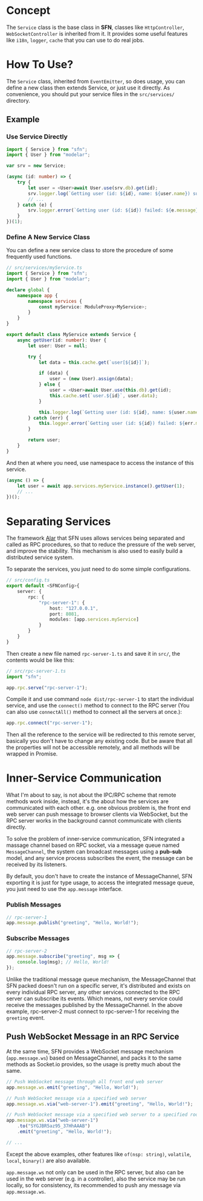 <!-- title: Service; order: 10 -->
# Concept

The `Service` class is the base class in **SFN**, classes like 
`HttpController`, `WebSocketController` is inherited from it. It provides some
useful features like `i18n`, `logger`, `cache` that you can use to do real 
jobs.

# How To Use?

The `Service` class, inherited from `EventEmitter`, so does usage, you can 
define a new class then extends Service, or just use it directly. As 
convenience, you should put your service files in the `src/services/` 
directory.

## Example

### Use Service Directly

```typescript
import { Service } from "sfn";
import { User } from "modelar";

var srv = new Service;

(async (id: number) => {
    try {
        let user = <User>await User.use(srv.db).get(id);
        srv.logger.log(`Getting user (id: ${id}, name: ${user.name}) succeed.`);
        // ...
    } catch (e) {
        srv.logger.error(`Getting user (id: ${id}) failed: ${e.message}.`);
    }
})(1);
```

### Define A New Service Class

You can define a new service class to store the procedure of some frequently
used functions.

```typescript
// src/services/myService.ts
import { Service } from "sfn";
import { User } from "modelar";

declare global {
    namespace app {
        namespace services {
            const myService: ModuleProxy<MyService>;
        }
    }
}

export default class MyService extends Service {
    async getUser(id: number): User {
        let user: User = null;

        try {
            let data = this.cache.get(`user[${id}]`);

            if (data) {
                user = (new User).assign(data);
            } else {
                user = <User>await User.use(this.db).get(id);
                this.cache.set(`user.${id}`, user.data);
            }

            this.logger.log(`Getting user (id: ${id}, name: ${user.name}) succeed.`);
        } catch (err) {
            this.logger.error(`Getting user (id: ${id}) failed: ${err.message}.`);
        }

        return user;
    }
}
```

And then at where you need, use namespace to access the instance of this service.

```typescript
(async () => {
    let user = await app.services.myService.instance().getUser(1);
    // ...
})();
```

# Separating Services

The framework [Alar](https://github.com/hyurl/alar) that SFN uses allows 
services being separated and called as RPC procedures, so that to reduce the 
pressure of the web server, and improve the stability. This mechanism is also 
used to easily build a distributed service system.

To separate the services, you just need to do some simple configurations.

```typescript
// src/config.ts
export default <SFNConfig>{
    server: {
        rpc: {
            "rpc-server-1": {
                host: "127.0.0.1",
                port: 8081,
                modules: [app.services.myService]
            }
        }
    }
}
```

Then create a new file named `rpc-server-1.ts` and save it in `src/`, the 
contents would be like this:

```typescript
// src/rpc-server-1.ts
import "sfn";

app.rpc.serve("rpc-server-1");
```

Compile it and use command `node dist/rpc-server-1` to start the individual 
service, and use the `connect()` method to connect to the RPC server (You can 
also use `connectAll()` method to connect all the servers at once.):

```typescript
app.rpc.connect("rpc-server-1");
```

Then all the reference to the service will be redirected to this remote server,
basically you don't have to change any existing code. But be aware that all the 
properties will not be accessible remotely, and all methods will be wrapped in
Promise.

# Inner-Service Communication

What I'm about to say, is not about the IPC/RPC scheme that remote methods work
inside, instead, it's the about how the services are communicated with each 
other. e.g. one obvious problem is, the front end web server can push message to
browser clients via WebSocket, but the RPC server works in the background cannot 
communicate with clients directly.

To solve the problem of inner-service communication, SFN integrated a massage 
channel based on RPC socket, via a message queue named `MessageChannel`, the 
system can broadcast messages using a **pub-sub** model, and any service process
subscribes the event, the message can be received by its listeners.

By default, you don't have to create the instance of MessageChannel, SFN 
exporting it is just for type usage, to access the integrated message queue, you
just need to use the `app.message` interface.

### Publish Messages

```typescript
// rpc-server-1
app.message.publish("greeting", "Hello, World!");
```

### Subscribe Messages

```typescript
// rpc-server-2
app.message.subscribe("greeting", msg => {
    console.log(msg); // Hello, World!
});
```

Unlike the traditional message queue mechanism, the MessageChannel that SFN 
packed doesn't run on a specific server, it's distributed and exists on every
individual RPC server, any other services connected to the RPC server can 
subscribe its events. Which means, not every service could receive the messages
published by the MessageChannel. In the above example, rpc-server-2 must connect
to rpc-server-1 for receiving the `greeting` event.

## Push WebSocket Message in an RPC Service

At the same time, SFN provides a WebSocket message mechanism (`app.message.ws`)
based on MessageChannel, and packs it to the same methods as Socket.io provides,
so the usage is pretty much about the same.

```typescript
// Push WebSocket message through all front end web server
app.message.ws.emit("greeting", "Hello, World!");

// Push WebSocket message via a specified web server
app.message.ws.via("web-server-1").emit("greeting", "Hello, World!");

// Push WebSocket message via a specified web server to a specified room
app.message.ws.via("web-server-1")
    .to("SYGJBR5az95_37HhAAAB")
    .emit("greeting", "Hello, World!");

// ...
```

Except the above examples, other features like `of(nsp: string)`, `volatile`, 
`local`, `binary()` are also available.

`app.message.ws` not only can be used in the RPC server, but also can be used
in the web server (e.g. in a controller), also the service may be run locally, 
so for consistency, its recommended to push any message via `app.message.ws`.